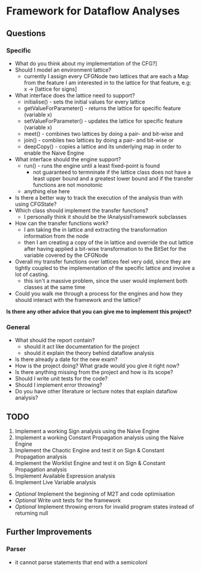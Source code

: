 # Framework for Dataflow Analyses

## Questions
### Specific
- What do you think about my implementation of the CFG?]
- Should I model an environment lattice?
    - currently I assign every CFGNode two lattices that are each a Map from the feature I am interested in to the lattice for that feature, e.g: x -> [lattice for signs]
- What interface does the lattice need to support?
    - initialise() - sets the initial values for every lattice
    - getValueForParameter() - returns the lattice for specific feature (variable x)
    - setValueForParameter() - updates the lattice for specific feature (variable x)
    - meet() - combines two lattices by doing a pair- and bit-wise and
    - join() - combiles two lattices by doing a pair- and bit-wise or
    - deepCopy() - copies a lattice and its underlying map in order to enable the Naive Engine
- What interface should the engine support?
    - run() - runs the engine until a least fixed-point is found
        - not guaranteed to termninate if the lattice class does not have a least upper bound and a greatest lower bound and if the transfer functions are not monotonic
    - anything else here
- Is there a better way to track the execution of the analysis than with using CFGState?
- Which class should implement the transfer functions?
    - I personally think it should be the IAnalysisFramework subclasses
- How can the transfer functions work?
    - I am taking the in lattice and extracting the transformation information from the node
    - then I am creating a copy of the in lattice and override the out lattice after having applied a bit-wise transformation to the BitSet for the variable covered by the CFGNode
- Overall my transfer functions over lattices feel very odd, since they are tightly coupled to the implementation of the specific lattice and involve a lot of casting.
    - this isn't a massive problem, since the user would implement both classes at the same time
- Could you walk me through a process for the engines and how they should interact with the framework and the lattice?

**Is there any other advice that you can give me to implement this project?**

### General
- What should the report contain?
    - should it act like documentation for the project
    - should it explain the theory behind dataflow analysis
- Is there already a date for the new exam?
- How is the project doing? What grade would you give it right now?
- Is there anything missing from the project and how is its scope?
- Should I write unit tests for the code?
- Should I implement error throwing?
- Do you have other literature or lecture notes that explain dataflow analysis?



## TODO
1. Implement a working Sign analysis using the Naive Engine
2. Implement a working Constant Propagation analysis using the Naive Engine
3. Implement the Chaotic Engine and test it on Sign & Constant Propagation analysis
4. Implement the Worklist Engine and test it on Sign & Constant Propagation analysis
5. Implement Available Expression analysis
6. Implement Live Variable analysis
- *Optional* Implement the beginning of M2T and code optimisation
- *Optional* Write unit tests for the framework
- *Optional* Implement throwing errors for invalid program states instead of returning null

## Further Improvements
### Parser
- it cannot parse statements that end with a semicolonl
